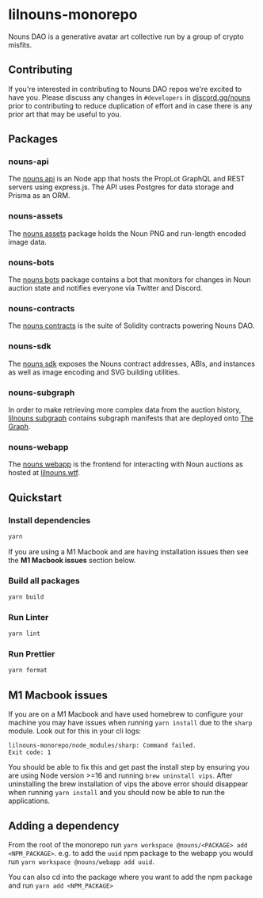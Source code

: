 # lilnouns-monorepo

Nouns DAO is a generative avatar art collective run by a group of crypto misfits.

## Contributing

If you're interested in contributing to Nouns DAO repos we're excited to have you. Please discuss any changes in `#developers` in [discord.gg/nouns](https://discord.gg/nouns) prior to contributing to reduce duplication of effort and in case there is any prior art that may be useful to you.

## Packages

### nouns-api

The [nouns api](packages/nouns-api) is an Node app that hosts the PropLot GraphQL and REST servers using express.js. The API uses Postgres for data storage and Prisma as an ORM.

### nouns-assets

The [nouns assets](packages/nouns-assets) package holds the Noun PNG and run-length encoded image data.

### nouns-bots

The [nouns bots](packages/nouns-bots) package contains a bot that monitors for changes in Noun auction state and notifies everyone via Twitter and Discord.

### nouns-contracts

The [nouns contracts](packages/nouns-contracts) is the suite of Solidity contracts powering Nouns DAO.

### nouns-sdk

The [nouns sdk](packages/nouns-sdk) exposes the Nouns contract addresses, ABIs, and instances as well as image encoding and SVG building utilities.

### nouns-subgraph

In order to make retrieving more complex data from the auction history, [lilnouns subgraph](packages/nouns-subgraph) contains subgraph manifests that are deployed onto [The Graph](https://thegraph.com).

### nouns-webapp

The [nouns webapp](packages/nouns-webapp) is the frontend for interacting with Noun auctions as hosted at [lilnouns.wtf](https://lilnouns.wtf).

## Quickstart

### Install dependencies

```sh
yarn
```

If you are using a M1 Macbook and are having installation issues then see the **M1 Macbook issues** section below.

### Build all packages

```sh
yarn build
```

### Run Linter

```sh
yarn lint
```

### Run Prettier

```sh
yarn format
```

## M1 Macbook issues

If you are on a M1 Macbook and have used homebrew to configure your machine you may have issues when running `yarn install` due to the `sharp` module. Look out for this in your cli logs:

```
lilnouns-monorepo/node_modules/sharp: Command failed.
Exit code: 1
```

You should be able to fix this and get past the install step by ensuring you are using Node version >=16 and running `brew uninstall vips`. After uninstalling the brew installation of vips the above error should disappear when running `yarn install` and you should now be able to run the applications.

## Adding a dependency

From the root of the monorepo run `yarn workspace @nouns/<PACKAGE> add <NPM_PACKAGE>`. e.g. to add the `uuid` npm package to the webapp you would run `yarn workspace @nouns/webapp add uuid`.

You can also cd into the package where you want to add the npm package and run `yarn add <NPM_PACKAGE>`
